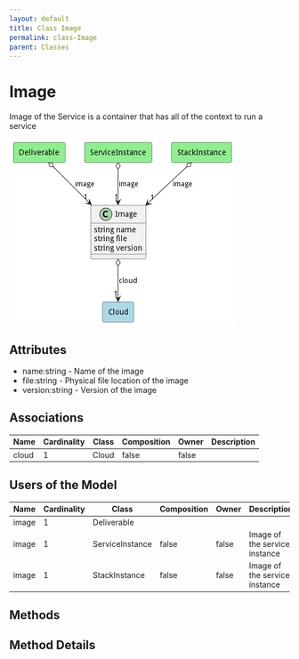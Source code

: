 ```yaml
---
layout: default
title: Class Image
permalink: class-Image
parent: Classes
---
```


# Image

Image of the Service is a container that has all of the context to run a service

![Logical Diagram](./logical.png)

## Attributes

* name:string - Name of the image
* file:string - Physical file location of the image
* version:string - Version of the image


## Associations

| Name | Cardinality | Class | Composition | Owner | Description |
| --- | --- | --- | --- | --- | --- |
| cloud | 1 | Cloud | false | false |  |



## Users of the Model

| Name | Cardinality | Class | Composition | Owner | Description |
| --- | --- | --- | --- | --- | --- |
| image | 1 | Deliverable |  |  |  |
| image | 1 | ServiceInstance | false | false | Image of the service instance |
| image | 1 | StackInstance | false | false | Image of the service instance |





## Methods


<h2>Method Details</h2>
    

